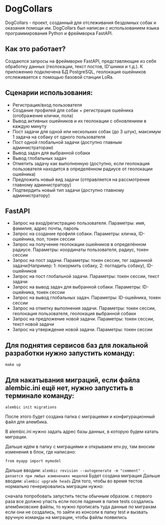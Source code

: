 # DogCollars
DogCollars - проект, созданный для отслеживания бездомных собак и оказания помощи им. DogCollars был написан с использованием языка программирования Python и фреймворка FastAPI.
## Как это работает?
Создаются запросы на фреймворке FastAPI, представляющие из себя обработку данных (геолокации, текст постов, ID'шники и т.д.). К приложению подключена БД PostgreSQL, геолокация ошейников отслеживается с помощью базовой станции LoRa.
## Сценарии использования:
  - Регистрация/вход пользователя
  - Создание профилей для собак + регистрация ошейника (отображение клички, пола)
  - Вывод активных ошейников и их геолокации с обновлением в каждую минуту
  - Пост задачи для одной или нескольких собак (до 3 штук), максимум 1 задача на собаку от одного пользователя
  - Пост одной глобальной задачи (доступно главным администраторам)
  - Вывод задач для выбранной собаки
  - Вывод глобальных задач
  - Отметить задачу как выполненную (доступно, если геолокация пользователя находится в определённом радиусе от геолокации ошейника)
  - Предложить новый вид задачи (отправляется на рассмотрение главному администратору)
  - Подтвердить новый тип задачи (доступно главному администратору)
## FastAPI
  - Запрос на вход/регистрацию пользователя. Параметры: имя, фамилия, адрес почты, пароль
  - Запрос на создание профиля собаки. Параметры: кличка, ID-ошейника, пол, токен сессии
  - Запрос на получение геолокации ошейников в определённом радиусе. Параметры: координаты пользователя, радиус, токен сессии
  - Запрос на пост задачи. Параметры: токен сессии, тег заданнной задачи(Например: 1: покормить собаку, 2: погладить собаку), ID-ошейников
  - Запрос на пост глобальной задачи. Параметры: токен сессии, текст задачи
  - Запрос на вывод задач для выбранной собаки. Параметры: ID-ошейника, токен сессии
  - Запрос на вывод глобальных задач. Параметры: ID-ошейника, токен сессии
  - Запрос на отметку выполнения задачи. Параметры: токен сессии, геолокация пользователя, геолокация выбранной собаки
  - Запрос на предложение новой задачи. Параметры: токен сессии, текст новой задачи
  - Запрос на утверждение новой задачи. Параметры: токен сессии

## Для поднятия сервисов баз для локальной разработки нужно запустить команду:
```
make up
```
## Для накатывания миграций, если файла alembic.ini ещё нет, нужно запустить в терминале команду:
```
alembic init migrations
```
После этого будет создана папка с миграциями и конфигурационный файл для алембика.

В alembic.ini нужно задать адрес базы данных, в которую будем катать миграции.

Дальше идём в папку с миграциями и открываем env.py, там вносим изменения в блок, где написано:
```
from myapp import mymodel
```
Дальше вводим: ``` alembic revision --autogenerate -m "comment" - делается при любых изменениях моделей ```
Будет создана миграция
Дальше вводим: ``` alembic upgrade heads ```
Для того, чтобы во время тестов нормально генерировались миграции нужно:

сначала попробовать запустить тесты обычным образом. с первого раза все должно упасть
если после падения в папке tests создались алембиковские файлы, то нужно прописать туда данные по миграхам
если они не создались, то зайти из консоли в папку test и вызвать вручную команды на миграции, чтобы файлы появились
